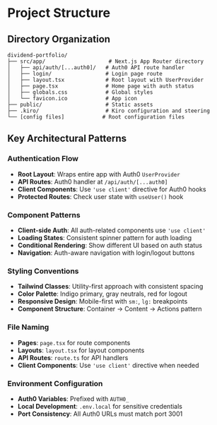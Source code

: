 # Project Structure

## Directory Organization

```
dividend-portfolio/
├── src/app/                    # Next.js App Router directory
│   ├── api/auth/[...auth0]/   # Auth0 API route handler
│   ├── login/                 # Login page route
│   ├── layout.tsx             # Root layout with UserProvider
│   ├── page.tsx               # Home page with auth status
│   ├── globals.css            # Global styles
│   └── favicon.ico            # App icon
├── public/                    # Static assets
├── .kiro/                     # Kiro configuration and steering
└── [config files]            # Root configuration files
```

## Key Architectural Patterns

### Authentication Flow
- **Root Layout**: Wraps entire app with Auth0 `UserProvider`
- **API Routes**: Auth0 handler at `/api/auth/[...auth0]`
- **Client Components**: Use `'use client'` directive for Auth0 hooks
- **Protected Routes**: Check user state with `useUser()` hook

### Component Patterns
- **Client-side Auth**: All auth-related components use `'use client'`
- **Loading States**: Consistent spinner pattern for auth loading
- **Conditional Rendering**: Show different UI based on auth status
- **Navigation**: Auth-aware navigation with login/logout buttons

### Styling Conventions
- **Tailwind Classes**: Utility-first approach with consistent spacing
- **Color Palette**: Indigo primary, gray neutrals, red for logout
- **Responsive Design**: Mobile-first with `sm:`, `lg:` breakpoints
- **Component Structure**: Container → Content → Actions pattern

### File Naming
- **Pages**: `page.tsx` for route components
- **Layouts**: `layout.tsx` for layout components
- **API Routes**: `route.ts` for API handlers
- **Client Components**: Use `'use client'` directive when needed

### Environment Configuration
- **Auth0 Variables**: Prefixed with `AUTH0_`
- **Local Development**: `.env.local` for sensitive credentials
- **Port Consistency**: All Auth0 URLs must match port 3001